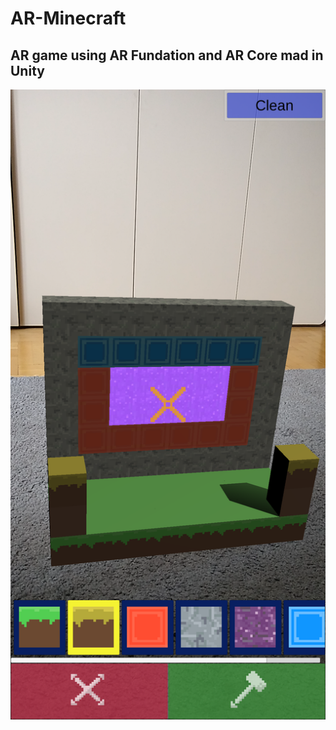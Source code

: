 # AR-Minecraft
## AR game using AR Fundation and AR Core mad in Unity

![Test](Minecraft-AR/Assets/Screens/ar-block.png)
